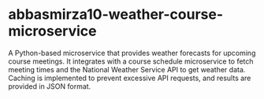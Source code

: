 # abbasmirza10-weather-course-microservice
A Python-based microservice that provides weather forecasts for upcoming course meetings. It integrates with a course schedule microservice to fetch meeting times and the National Weather Service API to get weather data. Caching is implemented to prevent excessive API requests, and results are provided in JSON format.
